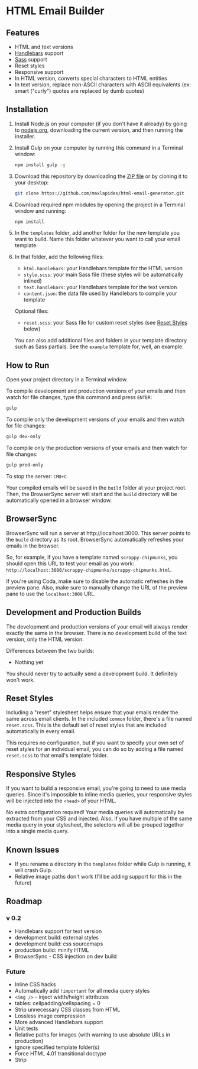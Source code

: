 # HTML Email Builder

## Features

* HTML and text versions
* [Handlebars](http://handlebarsjs.com) support
* [Sass](http://sass-lang.com) support
* Reset styles
* Responsive support
* In HTML version, converts special characters to HTML entities
* In text version, replace non-ASCII characters with ASCII equivalents (ex: smart ("curly") quotes are replaced by dumb quotes)

## Installation

1. Install Node.js on your computer (if you don't have it already) by going to [nodejs.org](http://nodejs.org), downloading the current version, and then running the installer.

2. Install Gulp on your computer by running this command in a Terminal window:

    ```bash
    npm install gulp -g
    ```

3. Download this repository by downloading the [ZIP file](https://github.com/maxlapides/html-email-generator/archive/master.zip) or by cloning it to your desktop:

    ```bash
    git clone https://github.com/maxlapides/html-email-generator.git
    ```

4. Download required npm modules by opening the project in a Terminal window and running:

    ```bash
    npm install
    ```

5. In the `templates` folder, add another folder for the new template you want to build. Name this folder whatever you want to call your email template.

6. In that folder, add the following files:

    * `html.handlebars`: your Handlebars template for the HTML version
    * `style.scss`: your main Sass file (these styles will be automatically inlined)
    * `text.handlebars`: your Handlebars template for the text version
    * `content.json`: the data file used by Handlebars to compile your template

    Optional files:
    * `reset.scss`: your Sass file for custom reset styles (see [Reset Styles](#reset-styles) below)

    You can also add additional files and folders in your template directory such as Sass partials. See the `example` template for, well, an example.

## How to Run

Open your project directory in a Terminal window.

To compile development and production versions of your emails and then watch for file changes, type this command and press `ENTER`:

```bash
gulp
```

To compile only the development versions of your emails and then watch for file changes:

```bash
gulp dev-only
```

To compile only the production versions of your emails and then watch for file changes:

```bash
gulp prod-only
```

To stop the server: `CMD+C`

Your compiled emails will be saved in the `build` folder at your project root. Then, the BrowserSync server will start and the `build` directory will be automatically opened in a browser window.

## BrowserSync

BrowserSync will run a server at http://localhost:3000. This server points to the `build` directory as its root. BrowserSync automatically refreshes your emails in the browser.

So, for example, if you have a template named `scrappy-chipmunks`, you should open this URL to test your email as you work: `http://localhost:3000/scrappy-chipmunks/scrappy-chipmunks.html`.

If you're using Coda, make sure to disable the automatic refreshes in the preview pane. Also, make sure to manually change the URL of the preview pane to use the `localhost:3000` URL.

## Development and Production Builds

The development and production versions of your email will always render exactly the same in the browser. There is no development build of the text version, only the HTML version.

Differences between the two builds:

* Nothing yet

You should never try to actually send a development build. It definitely won't work.

## Reset Styles

Including a "reset" stylesheet helps ensure that your emails render the same across email clients. In the included `common` folder, there's a file named `reset.scss`. This is the default set of reset styles that are included automatically in every email.

This requires no configuration, but if you want to specify your own set of reset styles for an individual email, you can do so by adding a file named `reset.scss` to that email's template folder.

## Responsive Styles

If you want to build a responsive email, you're going to need to use media queries. Since it's impossible to inline media queries, your responsive styles will be injected into the `<head>` of your HTML.

No extra configuration required! Your media queries will automatically be extracted from your CSS and injected. Also, if you have multiple of the same media query in your stylesheet, the selectors will all be grouped together into a single media query.

## Known Issues

* If you rename a directory in the `templates` folder while Gulp is running, it will crash Gulp.
* Relative image paths don't work (I'll be adding support for this in the future)

## Roadmap

### v 0.2

* Handlebars support for text version
* development build: external styles
* development build: css sourcemaps
* production build: minify HTML
* BrowserSync - CSS injection on dev build

### Future

* Inline CSS hacks
* Automatically add `!important` for all media query styles
* `<img />` - inject width/height attributes
* tables: cellpadding/cellspacing = 0
* Strip unnecessary CSS classes from HTML
* Lossless image compression
* More advanced Handlebars support
* Unit tests
* Relative paths for images (with warning to use absolute URLs in production)
* Ignore specified template folder(s)
* Force HTML 4.01 transitional doctype
* Strip <style> and <script> tags
* Yahoo "sheep" hack (http://www.emailonacid.com/blog/details/C13/stop_yahoo_mail_from_rendering_your_media_queries)
